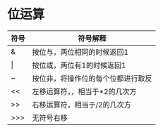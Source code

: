 # 位运算
符号|符号解释
---|---
&|按位与，两位相同的时候返回1
\||按位或，两位有1的时候返回1
~|按位非，将操作位的每个位都进行取反
<<|左移运算符，，相当于*2的几次方
\>>|右移运算符，相当于/2的几次方
\>>>|无符号右移
